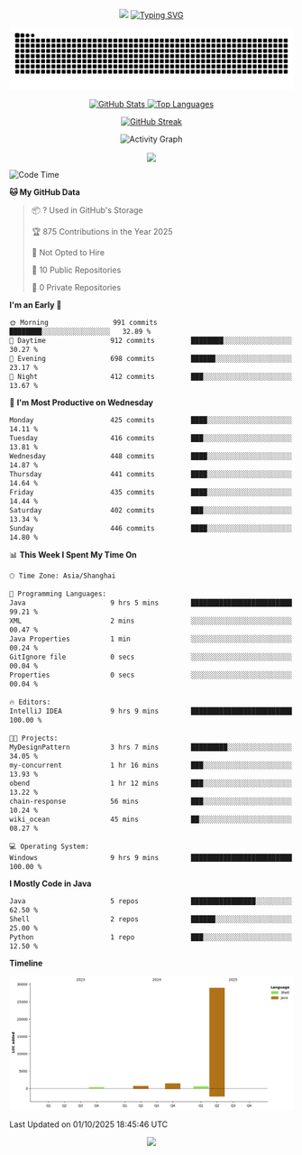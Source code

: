 <!-- -->

<p align="center">
<img src="https://capsule-render.vercel.app/api?type=waving&color=timeGradient&height=300&&section=header&text=HI%20THEME!&fontSize=90&fontAlign=50&fontAlignY=30&desc=I%20am%20AlfonsoKevin!&descAlign=50&descSize=30&descAlignY=60&animation=twinkling" />
    <a align="center" href="https://www.kaijavademo.top/"><img src="https://readme-typing-svg.demolab.com?font=Fira+Code&center=true&pause=1000&width=435&lines=Welcome+to+my+GitHub+profile+page!;%E6%AC%A2%E8%BF%8E%E6%9D%A5%E5%88%B0%E6%88%91%E7%9A%84GitHub%E4%B8%BB%E9%A1%B5%EF%BC%81" alt="Typing SVG" height=200 /> </a>
</p>
 <p align="center"><img src="https://raw.githubusercontent.com/AlfonsoKevin/AlfonsoKevin/output/github-contribution-grid-snake.svg"></p>

</p>


<p align="center" >
  <a href="https://github.com/AlfonsoKevin">  
    <img src="https://github-readme-stats.vercel.app/api/?username=AlfonsoKevin&layout=compact&border_radius=20" width="400"  alt="GitHub Stats" />
  </a>
  <a href="https://www.kaijavademo.top/">
    <img src="https://github-readme-stats.vercel.app/api/top-langs/?username=AlfonsoKevin&layout=compact&border_radius=20" width=400 alt="Top Languages"/>
  </a>
</p>


<p align="center">
    <a href="https://github.com/AlfonsoKevin">
    <img src="https://streak-stats.demolab.com?user=AlfonsoKevin&theme=transparent&hide_border=false%C2%A0%C2%A0%E5%81%87&short_numbers=false%C2%A0%C2%A0%E5%81%87&card_width=595&card_height=234" height="400"  alt="GitHub Streak" />
    </a>
</p>



<p align="center">
    <img width="800" src="https://github-readme-activity-graph.vercel.app/graph?username=AlfonsoKevin&theme=github-compact&hide_border=true&area=true&from=2024-06-01&to=2024-12-31&grid=false&custom_title=Activity%20Graph" alt="Activity Graph" title="Activity Graph" />
</p> 




<p align="center">
	<img align="center" src="https://skillicons.dev/icons?i=idea,java,mysql,redis,spring,rocket,html,css,js,react,linux,py,c,clion,docker,md,stackoverflow&theme=light" />    
</p>


<!--START_SECTION:waka-->
![Code Time](http://img.shields.io/badge/Code%20Time-247%20hrs%2047%20mins-blue)

**🐱 My GitHub Data** 

> 📦 ? Used in GitHub's Storage 
 > 
> 🏆 875 Contributions in the Year 2025
 > 
> 🚫 Not Opted to Hire
 > 
> 📜 10 Public Repositories 
 > 
> 🔑 0 Private Repositories 
 > 
**I'm an Early 🐤** 

```text
🌞 Morning                991 commits         ████████░░░░░░░░░░░░░░░░░   32.89 % 
🌆 Daytime                912 commits         ████████░░░░░░░░░░░░░░░░░   30.27 % 
🌃 Evening                698 commits         ██████░░░░░░░░░░░░░░░░░░░   23.17 % 
🌙 Night                  412 commits         ███░░░░░░░░░░░░░░░░░░░░░░   13.67 % 
```
📅 **I'm Most Productive on Wednesday** 

```text
Monday                   425 commits         ████░░░░░░░░░░░░░░░░░░░░░   14.11 % 
Tuesday                  416 commits         ███░░░░░░░░░░░░░░░░░░░░░░   13.81 % 
Wednesday                448 commits         ████░░░░░░░░░░░░░░░░░░░░░   14.87 % 
Thursday                 441 commits         ████░░░░░░░░░░░░░░░░░░░░░   14.64 % 
Friday                   435 commits         ████░░░░░░░░░░░░░░░░░░░░░   14.44 % 
Saturday                 402 commits         ███░░░░░░░░░░░░░░░░░░░░░░   13.34 % 
Sunday                   446 commits         ████░░░░░░░░░░░░░░░░░░░░░   14.80 % 
```


📊 **This Week I Spent My Time On** 

```text
🕑︎ Time Zone: Asia/Shanghai

💬 Programming Languages: 
Java                     9 hrs 5 mins        █████████████████████████   99.21 % 
XML                      2 mins              ░░░░░░░░░░░░░░░░░░░░░░░░░   00.47 % 
Java Properties          1 min               ░░░░░░░░░░░░░░░░░░░░░░░░░   00.24 % 
GitIgnore file           0 secs              ░░░░░░░░░░░░░░░░░░░░░░░░░   00.04 % 
Properties               0 secs              ░░░░░░░░░░░░░░░░░░░░░░░░░   00.04 % 

🔥 Editors: 
IntelliJ IDEA            9 hrs 9 mins        █████████████████████████   100.00 % 

🐱‍💻 Projects: 
MyDesignPattern          3 hrs 7 mins        █████████░░░░░░░░░░░░░░░░   34.05 % 
my-concurrent            1 hr 16 mins        ███░░░░░░░░░░░░░░░░░░░░░░   13.93 % 
obend                    1 hr 12 mins        ███░░░░░░░░░░░░░░░░░░░░░░   13.22 % 
chain-response           56 mins             ███░░░░░░░░░░░░░░░░░░░░░░   10.24 % 
wiki_ocean               45 mins             ██░░░░░░░░░░░░░░░░░░░░░░░   08.27 % 

💻 Operating System: 
Windows                  9 hrs 9 mins        █████████████████████████   100.00 % 
```

**I Mostly Code in Java** 

```text
Java                     5 repos             ████████████████░░░░░░░░░   62.50 % 
Shell                    2 repos             ██████░░░░░░░░░░░░░░░░░░░   25.00 % 
Python                   1 repo              ███░░░░░░░░░░░░░░░░░░░░░░   12.50 % 
```



**Timeline**

![Lines of Code chart](https://raw.githubusercontent.com/AlfonsoKevin/AlfonsoKevin/main/assets/bar_graph.png)


 Last Updated on 01/10/2025 18:45:46 UTC
<!--END_SECTION:waka-->

<p align="center">
    <a href="https://github.com/AlfonsoKevin"></a><img src="https://img.shields.io/badge/GitHub-grey?logo=github" />
</p>
